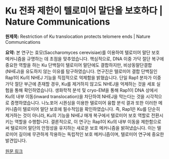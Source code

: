 # Ku 전좌 제한이 텔로미어 말단을 보호하다 | Nature Communications

**원제목:** Restriction of Ku translocation protects telomere ends | Nature Communications

**요약:** 본 연구는 효모(Saccharomyces cerevisiae)를 이용하여 텔로미어 말단 보호 메커니즘을 규명하는 데 초점을 맞추었습니다.  핵심적으로, DNA 이중 가닥 절단 복구에 중요한 역할을 하는 Ku 단백질이 텔로미어 말단에도 결합하지만, 비상동말단결합(NHEJ)을 유도하지 않는 이유를 탐구하였습니다. 연구진은 텔로미어 결합 단백질인 Rap1이 Ku의 NHEJ 기능을 직접적으로 억제함을 밝혔습니다.  단일 Rap1 분자가 이중 가닥 절단 부근에 존재할 경우, Ku를 제거하지 않고도 NHEJ을 억제하는 것을 세포 실험을 통해 확인하였습니다.  생화학적 분석 및 cryo-EM을 통해 Rap1이 DNA 상에서 Ku의 내부 이동(inward translocation)을 차단하여 NHEJ을 막는다는 것을 시각적으로 증명하였습니다. 나노포어 시퀀싱을 이용한 텔로미어 융합 분석 결과 또한 이러한 메커니즘이 텔로미어 말단 보호에 필수적임을 확인하였습니다.  즉, Rap1은 Ku를 단순히 제거하는 것이 아니라, Ku의 기능을 NHEJ 매개 복구에서 텔로미어 보호 역할로 전환시키는 역할을 수행합니다.  결론적으로, 이 연구는 Rap1이 Ku의 내부 이동을 제한함으로써 텔로미어 말단의 안정성을 유지하는 새로운 보호 메커니즘을 밝혀냈습니다. 이는 텔로미어 길이에 무관하게 작용하는 독립적인 보호 메커니즘이며, 텔로미어 연구에 중요한 발견입니다.

[원문 링크](https://www.nature.com/articles/s41467-025-61864-1)
